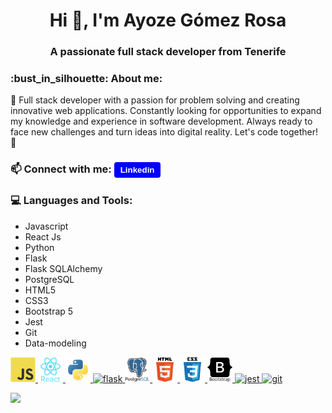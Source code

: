 <h1 align="center">Hi 👋, I'm Ayoze Gómez Rosa</h1>
<h3 align="center">A passionate full stack developer from Tenerife</h3>



 <h3>:bust_in_silhouette: About me:</h3>
<p>
    🚀 Full stack developer with a passion for problem solving and creating innovative web applications. Constantly looking for opportunities to expand my knowledge and experience in software development. Always ready to face new challenges and turn ideas into digital reality. Let's code together! 🌟
</p>


   
<h3 align="left">📫 Connect with me: <a href="https://linkedin.com/in/ayoze-gómez-rosa" target="blank">
   <button style="background-color: blue; color: white; font-weight: bold; padding: 5px 10px; border: none; border-radius: 4px;">Linkedin</button>
</a> </h3>







<h3 align="left">💻 Languages and Tools:</h3>

- Javascript
- React Js
- Python
- Flask
- Flask SQLAlchemy
- PostgreSQL
- HTML5 
- CSS3
- Bootstrap 5
- Jest
- Git 
- Data-modeling
  
<p align="left">
    <a href="https://developer.mozilla.org/en-US/docs/Web/JavaScript" target="_blank" rel="noreferrer"> <img src="https://raw.githubusercontent.com/devicons/devicon/master/icons/javascript/javascript-original.svg" alt="javascript" width="40" height="40"/> </a> 
    <a href="https://reactjs.org/" target="_blank" rel="noreferrer"> <img src="https://raw.githubusercontent.com/devicons/devicon/master/icons/react/react-original-wordmark.svg" alt="react" width="40" height="40"/> </a> 
    <a href="https://www.python.org" target="_blank" rel="noreferrer"> <img src="https://raw.githubusercontent.com/devicons/devicon/master/icons/python/python-original.svg" alt="python" width="40" height="40"/> </a> 
    <a href="https://flask.palletsprojects.com/" target="_blank" rel="noreferrer"> <img src="https://www.vectorlogo.zone/logos/pocoo_flask/pocoo_flask-icon.svg" alt="flask" width="40" height="40"/> </a>  
    <a href="https://www.postgresql.org" target="_blank" rel="noreferrer"> <img src="https://raw.githubusercontent.com/devicons/devicon/master/icons/postgresql/postgresql-original-wordmark.svg" alt="postgresql" width="40"      height="40"/> </a> 
    <a href="https://www.w3.org/html/" target="_blank" rel="noreferrer"> <img src="https://raw.githubusercontent.com/devicons/devicon/master/icons/html5/html5-original-wordmark.svg" alt="html5" width="40" height="40"/> 
    </a> 
    <a href="https://www.w3schools.com/css/" target="_blank" rel="noreferrer"> <img src="https://raw.githubusercontent.com/devicons/devicon/master/icons/css3/css3-original-wordmark.svg" alt="css3" width="40" height="40"/> 
    </a>  
    <a href="https://getbootstrap.com" target="_blank" rel="noreferrer"> <img src="https://raw.githubusercontent.com/devicons/devicon/master/icons/bootstrap/bootstrap-plain-wordmark.svg" alt="bootstrap" width="40"         
     height="40"/> </a> 
    <a href="https://jestjs.io" target="_blank" rel="noreferrer"> <img src="https://www.vectorlogo.zone/logos/jestjsio/jestjsio-icon.svg" alt="jest" width="40" height="40"/> </a> 
    <a href="https://git-scm.com/" target="_blank" rel="noreferrer"> <img src="https://www.vectorlogo.zone/logos/git-scm/git-scm-icon.svg" alt="git" width="40" height="40"/> </a> 
</p>
<img src="https://raw.githubusercontent.com/trinib/trinib/snake/github-contribution-grid-snake-dark.svg" atl="..." height="150">
